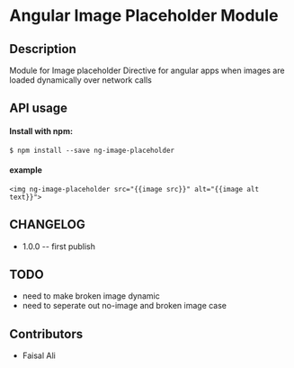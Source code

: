 # Angular Image Placeholder Module

## Description
Module for Image placeholder Directive for angular apps when images are loaded dynamically over network calls

## API usage

#### Install with npm:
```
$ npm install --save ng-image-placeholder
```

#### example
```
<img ng-image-placeholder src="{{image src}}" alt="{{image alt text}}">
```
## CHANGELOG

* 1.0.0 -- first publish
           
## TODO
* need to make broken image dynamic
* need to seperate out no-image and broken image case


## Contributors
* Faisal Ali